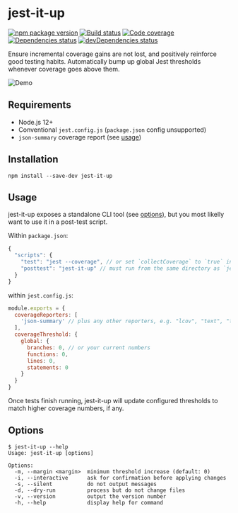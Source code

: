 # jest-it-up

[![npm package version](https://img.shields.io/npm/v/jest-it-up)](https://www.npmjs.com/package/jest-it-up)
[![Build status](https://img.shields.io/github/workflow/status/rbardini/jest-it-up/Main)](https://github.com/rbardini/jest-it-up/actions)
[![Code coverage](https://img.shields.io/codecov/c/github/rbardini/jest-it-up.svg)](https://codecov.io/gh/rbardini/jest-it-up)
[![Dependencies status](https://img.shields.io/david/rbardini/jest-it-up)](https://david-dm.org/rbardini/jest-it-up)
[![devDependencies status](https://img.shields.io/david/dev/rbardini/jest-it-up)](https://david-dm.org/rbardini/jest-it-up?type=dev)

Ensure incremental coverage gains are not lost, and positively reinforce good testing habits. Automatically bump up global Jest thresholds whenever coverage goes above them.

![Demo](demo.gif)

## Requirements

- Node.js 12+
- Conventional `jest.config.js` (`package.json` config unsupported)
- `json-summary` coverage report (see [usage](#usage))

## Installation

```console
npm install --save-dev jest-it-up
```

## Usage

jest-it-up exposes a standalone CLI tool (see [options](#options)), but you most likelly want to use it in a post-test script.

Within `package.json`:

```js
{
  "scripts": {
    "test": "jest --coverage", // or set `collectCoverage` to `true` in Jest config
    "posttest": "jest-it-up" // must run from the same directory as `jest.config.js`
  }
}
```

within `jest.config.js`:

```js
module.exports = {
  coverageReporters: [
    'json-summary' // plus any other reporters, e.g. "lcov", "text", "text-summary"
  ],
  coverageThreshold: {
    global: {
      branches: 0, // or your current numbers
      functions: 0,
      lines: 0,
      statements: 0
    }
  }
}
```

Once tests finish running, jest-it-up will update configured thresholds to match higher coverage numbers, if any.

## Options

```console
$ jest-it-up --help
Usage: jest-it-up [options]

Options:
  -m, --margin <margin>  minimum threshold increase (default: 0)
  -i, --interactive      ask for confirmation before applying changes
  -s, --silent           do not output messages
  -d, --dry-run          process but do not change files
  -v, --version          output the version number
  -h, --help             display help for command
```
